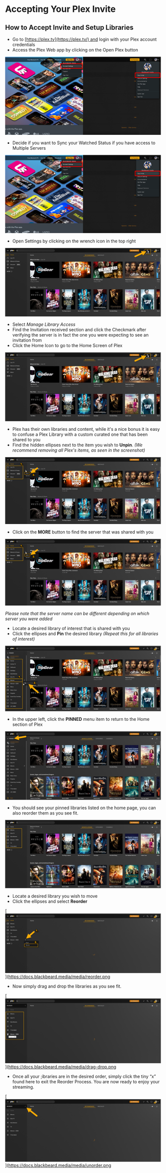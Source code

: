 # Accepting Your Plex Invite

## How to Accept Invite and Setup Libraries

- Go to [https://plex.tv](https://plex.tv/) and login with your Plex account credentials
- Access the Plex Web app by clicking on the Open Plex button

[![](../media/settings-profile.png "Click on 'Open Plex'")](https://docs.blackbeard.media/media/open-plex.png)

- Decide if you want to Sync your Watched Status if you have access to Multiple Servers

[![](../media/settings-profile.png "Start syncing watch history or not")](https://docs.blackbeard.media/media/plexsync-watched.png)

- Open Settings by clicking on the wrench icon in the top right

[![](../media/plex-settings.png "Open Plex Settings")](https://docs.blackbeard.media/media/plex-settings.png)

- Select *Manage Library Access*
- Find the Invitation received section and click the Checkmark after verifying the server is in fact the one you were expecting to see an invitation from
- Click the Home Icon to go to the Home Screen of Plex

[![](../media/plex-settings.png "Accept the invite and go home")](https://docs.blackbeard.media/media/invite-location.png)

- Plex has their own libraries and content, while it's a nice bonus it is easy to confuse a Plex Library with a custom curated one that has been shared to you
- Find the hidden ellipses next to the item you wish to **Unpin**. *(We recommend removing all Plex's items, as seen in the screenshot)*

[![](../media/unpin-bad-plex.png "Unpin the unwanted items")](https://docs.blackbeard.media/media/unpin-bad-plex.png)

- Click on the **MORE** button to find the server that was shared with you

[![](../media/unpin-bad-plex.png "Click on the 'More' button")](https://docs.blackbeard.media/media/more-plex.png)

*Please note that the server name can be different depending on which server you were added*

- Locate a desired library of interest that is shared with you
- Click the ellipses and **Pin** the desired library *(Repeat this for all libraries of interest)*

[![](../media/pin-good-stuff.png "Pin all desired libraries")](https://docs.blackbeard.media/media/pin-good-stuff.png)

- In the upper left, click the **PINNED** menu item to return to the Home section of Plex

[![](../media/back-home.png "Clicked 'PINNED' to go back home")](https://docs.blackbeard.media/media/back-home.png)

- You should see your pinned libraries listed on the home page, you can also reorder them as you see fit.

[![](../media/enjoy.png "Enjoy your pinned libraries!")](https://docs.blackbeard.media/media/enjoy.png)

- Locate a desired library you wish to move
- Click the ellipses and select **Reorder**

[![](../media/reorder.png "Click the ellipses to reorder the libraries")](https://docs.blackbeard.media/media/reorder.png

- Now simply drag and drop the libraries as you see fit.

[![](../media/drag-drop.png "Drag and drop to reorder libraries")](https://docs.blackbeard.media/media/drag-drop.png

- Once all your ;ibraries are in the desired order, simply click the tiny “x” found here to exit the Reorder Process. You are now ready to enjoy your streaming.

[![](../media/unorder.png "Close the menu to finish reordering libraries")](https://docs.blackbeard.media/media/unorder.png
